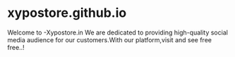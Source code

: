 # xypostore.github.io
Welcome to -Xypostore.in We are dedicated to providing high-quality social media audience for our customers.With our platform,visit and see free free..!
